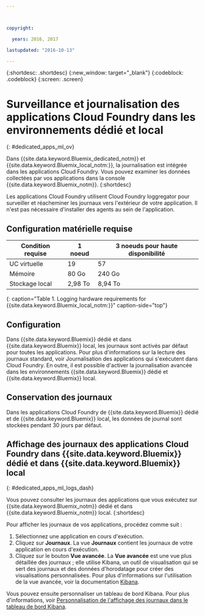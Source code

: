 ```yaml
---



copyright:

  years: 2016, 2017

lastupdated: "2016-10-13"

---
```


{:shortdesc: .shortdesc}
{:new_window: target="_blank"}
{:codeblock: .codeblock}
{:screen: .screen}

<!-- audience blue staging only begin -->

# Surveillance et journalisation des applications Cloud Foundry dans les environnements dédié et local
{: #dedicated_apps_ml_ov}


Dans {{site.data.keyword.Bluemix_dedicated_notm}} et {{site.data.keyword.Bluemix_local_notm:}}, la journalisation est intégrée dans les applications Cloud Foundry. Vous pouvez examiner les données collectées par vos applications dans la console {{site.data.keyword.Bluemix_notm}}.
{:shortdesc}

Les applications Cloud Foundry utilisent Cloud Foundry loggregator pour surveiller et réacheminer les journaux vers l'extérieur de votre application. Il n'est pas nécessaire d'installer des agents au sein de l'application.

## Configuration matérielle requise


| **Condition requise** |    **1 noeud**     | **3 noeuds pour haute disponibilité** |
|-----------------|-------------------|-------------------|
UC virtuelle | 19 | 57 |
Mémoire | 80 Go | 240 Go |
Stockage local | 2,98 To | 8,94 To |
{: caption="Table 1. Logging hardware requirements for {{site.data.keyword.Bluemix_local_notm:}}" caption-side="top"}

## Configuration

Dans {{site.data.keyword.Bluemix}} dédié et dans {{site.data.keyword.Bluemix}} local, les journaux sont activés par défaut pour toutes les applications. Pour plus d'informations sur la lecture des journaux standard, voir Journalisation des applications qui s'exécutent dans Cloud Foundry. En outre, il est possible d'activer la journalisation avancée dans les environnements {{site.data.keyword.Bluemix}} dédié et {{site.data.keyword.Bluemix}} local.

## Conservation des journaux

Dans les applications Cloud Foundry de {{site.data.keyword.Bluemix}} dédié et de {{site.data.keyword.Bluemix}} local, les données de journal sont stockées pendant 30 jours par défaut.

## Affichage des journaux des applications Cloud Foundry dans {{site.data.keyword.Bluemix}} dédié et dans {{site.data.keyword.Bluemix}} local
{: #dedicated_apps_ml_logs_dash}

Vous pouvez consulter les journaux des applications que vous exécutez sur {{site.data.keyword.Bluemix_notm}} dédié et dans {{site.data.keyword.Bluemix_notm}} local.
{:shortdesc}

Pour afficher les journaux de vos applications, procédez comme suit :
1. Sélectionnez une application en cours d'exécution.
2. Cliquez sur **Journaux**. La vue **Journaux** contient les journaux de votre application en cours d'exécution.
4. Cliquez sur le bouton **Vue avancée**. La **Vue avancée** est une vue plus détaillée des journaux ; elle utilise Kibana, un outil de visualisation qui se sert des journaux et des données d'horodatage pour créer des visualisations personnalisées. Pour plus d'informations sur l'utilisation de la vue avancée, voir la documentation [Kibana](https://www.elastic.co/guide/en/kibana/current/index.html).

Vous pouvez ensuite personnaliser un tableau de bord Kibana. Pour plus d'informations, voir [Personnalisation de l'affichage des journaux dans le tableau de bord Kibana](/docs/containers/monitoringandlogging/container_ml_logs.html#container_ml_dash_logs_custom).

<!-- audience blue staging only end comment -->
